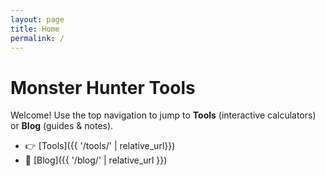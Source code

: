 ```yaml
---
layout: page
title: Home
permalink: /
---
```


# Monster Hunter Tools

Welcome! Use the top navigation to jump to **Tools** (interactive calculators) or **Blog** (guides & notes).

- 👉 [Tools]({{ '/tools/' | relative_url}})
- 📝 [Blog]({{ '/blog/' | relative_url }})

